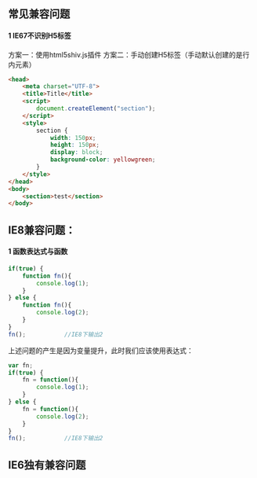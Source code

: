 ## 常见兼容问题
#### 1 IE67不识别H5标签
方案一：使用html5shiv.js插件
方案二：手动创建H5标签（手动默认创建的是行内元素）
```html
<head>
    <meta charset="UTF-8">
    <title>Title</title>
    <script>
        document.createElement("section");
    </script>
    <style>
        section {
            width: 150px;
            height: 150px;
            display: block;
            background-color: yellowgreen;
        }
    </style>
</head>
<body>
    <section>test</section>
</body>
```
## IE8兼容问题：
#### 1 函数表达式与函数
```js
if(true) {
    function fn(){
        console.log(1);
    }
} else {
    function fn(){
        console.log(2);
    }
}
fn();           //IE8下输出2
```
上述问题的产生是因为变量提升，此时我们应该使用表达式：
```js
var fn;
if(true) {
    fn = function(){
        console.log(1);
    }
} else {
    fn = function(){
        console.log(2);
    }
}
fn();           //IE8下输出2
```
## IE6独有兼容问题